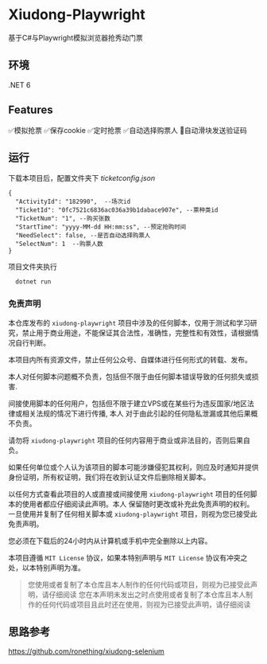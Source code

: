 
# Xiudong-Playwright

基于C#与Playwright模拟浏览器抢秀动门票


## 环境

.NET 6 

## Features

✅模拟抢票
✅保存cookie 
✅定时抢票
✅自动选择购票人
🔲自动滑块发送验证码


## 运行

下载本项目后，配置文件夹下 *ticketconfig.json*
```text
{
  "ActivityId": "182990",  --场次id
  "TicketId": "0fc7521c6836ac036a39b1dabace907e", --票种类id
  "TicketNum": "1", --购买张数
  "StartTime": "yyyy-MM-dd HH:mm:ss", --预定抢购时间
  "NeedSelect": false, --是否自动选择购票人
  "SelectNum": 1  --购票人数
}
```

项目文件夹执行 

```bash
  dotnet run
```
    
### 免责声明

本仓库发布的 `xiudong-playwright` 项目中涉及的任何脚本，仅用于测试和学习研究，禁止用于商业用途，不能保证其合法性，准确性，完整性和有效性，请根据情况自行判断。

本项目内所有资源文件，禁止任何公众号、自媒体进行任何形式的转载、发布。

本人对任何脚本问题概不负责，包括但不限于由任何脚本错误导致的任何损失或损害.

间接使用脚本的任何用户，包括但不限于建立VPS或在某些行为违反国家/地区法律或相关法规的情况下进行传播, 本人 对于由此引起的任何隐私泄漏或其他后果概不负责。

请勿将 `xiudong-playwright` 项目的任何内容用于商业或非法目的，否则后果自负。

如果任何单位或个人认为该项目的脚本可能涉嫌侵犯其权利，则应及时通知并提供身份证明，所有权证明，我们将在收到认证文件后删除相关脚本。

以任何方式查看此项目的人或直接或间接使用 `xiudong-playwright` 项目的任何脚本的使用者都应仔细阅读此声明。本人 保留随时更改或补充此免责声明的权利。
一旦使用并复制了任何相关脚本或 `xiudong-playwright` 项目，则视为您已接受此免责声明。

您必须在下载后的24小时内从计算机或手机中完全删除以上内容。

本项目遵循 `MIT License` 协议，如果本特别声明与 `MIT License` 协议有冲突之处，以本特别声明为准。

> 您使用或者复制了本仓库且本人制作的任何代码或项目，则视为已接受此声明，请仔细阅读
您在本声明未发出之时点使用或者复制了本仓库且本人制作的任何代码或项目且此时还在使用，则视为已接受此声明，请仔细阅读
## 思路参考

https://github.com/ronething/xiudong-selenium
